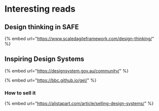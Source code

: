 # Interesting reads

## Design thinking in SAFE

{% embed url="https://www.scaledagileframework.com/design-thinking/" %}

## Inspiring Design Systems

{% embed url="https://designsystem.gov.au/community/" %}

{% embed url="https://bbc.github.io/gel/" %}

### How to sell it

{% embed url="https://alistapart.com/article/selling-design-systems/" %}

